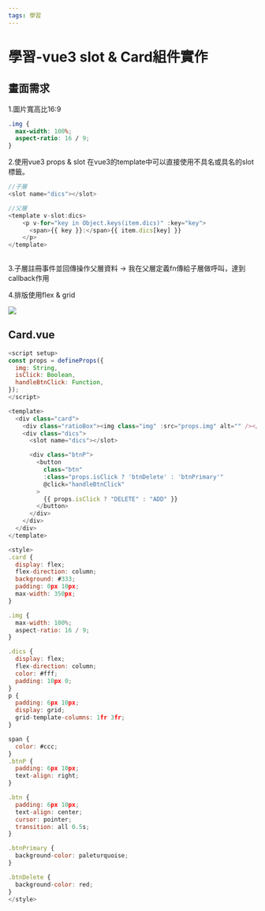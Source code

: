```yaml
---
tags: 學習
---
```


# 學習-vue3 slot & Card組件實作


## 畫面需求
1.圖片寬高比16:9
```css
.img {
  max-width: 100%;
  aspect-ratio: 16 / 9;
}
```

2.使用vue3 props & slot
在vue3的template中可以直接使用不具名或具名的slot標籤。
```javascript
//子層  
<slot name="dics"></slot>

//父層
<template v-slot:dics>
    <p v-for="key in Object.keys(item.dics)" :key="key">
      <span>{{ key }}:</span>{{ item.dics[key] }}
    </p>
</template> 
    
``` 
    
3.子層註冊事件並回傳操作父層資料
-> 我在父層定義fn傳給子層做呼叫，達到callback作用

4.排版使用flex & grid

![](https://i.imgur.com/poCoY2t.jpg)

## Card.vue
```javascript
<script setup>
const props = defineProps({
  img: String,
  isClick: Boolean,
  handleBtnClick: Function,
});
</script>

<template>
  <div class="card">
    <div class="ratioBox"><img class="img" :src="props.img" alt="" /></div>
    <div class="dics">
      <slot name="dics"></slot>

      <div class="btnP">
        <button
          class="btn"
          :class="props.isClick ? 'btnDelete' : 'btnPrimary'"
          @click="handleBtnClick"
        >
          {{ props.isClick ? "DELETE" : "ADD" }}
        </button>
      </div>
    </div>
  </div>
</template>

<style>
.card {
  display: flex;
  flex-direction: column;
  background: #333;
  padding: 0px 10px;
  max-width: 350px;
}

.img {
  max-width: 100%;
  aspect-ratio: 16 / 9;
}

.dics {
  display: flex;
  flex-direction: column;
  color: #fff;
  padding: 10px 0;
}
p {
  padding: 6px 10px;
  display: grid;
  grid-template-columns: 1fr 3fr;
}

span {
  color: #ccc;
}
.btnP {
  padding: 6px 10px;
  text-align: right;
}

.btn {
  padding: 6px 10px;
  text-align: center;
  cursor: pointer;
  transition: all 0.5s;
}

.btnPrimary {
  background-color: paleturquoise;
}

.btnDelete {
  background-color: red;
}
</style>



```
